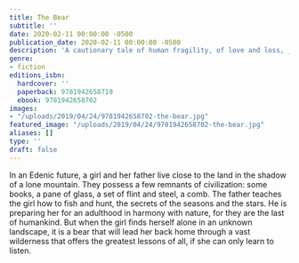 ```yaml
---
title: The Bear
subtitle: ''
date: 2020-02-11 00:00:00 -0500
publication_date: 2020-02-11 00:00:00 -0500
description: 'A cautionary tale of human fragility, of love and loss, _The Bear_ is a stunning tribute to the beauty of nature’s dominion.'
genre:
- fiction
editions_isbn:
  hardcover: ''
  paperback: 9781942658719
  ebook: 9781942658702
images:
- "/uploads/2019/04/24/9781942658702-the-bear.jpg"
featured_image: "/uploads/2019/04/24/9781942658702-the-bear.jpg"
aliases: []
type: ''
draft: false
---
```

In an Edenic future, a girl and her father live close to the land in the shadow of a lone mountain. They possess a few remnants of civilization: some books, a pane of glass, a set of flint and steel, a comb. The father teaches the girl how to fish and hunt, the secrets of the seasons and the stars. He is preparing her for an adulthood in harmony with nature, for they are the last of humankind. But when the girl finds herself alone in an unknown landscape, it is a bear that will lead her back home through a vast wilderness that offers the greatest lessons of all, if she can only learn to listen.